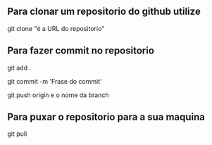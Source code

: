 <h2> Para clonar um repositorio do github utilize </h2>
<p>git clone "é a URL do repositorio"</p>


<h2> Para fazer commit no repositorio </h2>
<p>git add .</p>
<p>git commit -m 'Frase do commit'</p>
<p>git push origin e o nome da branch</p>

<h2>Para puxar o repositorio para a sua maquina</h2>
<p>git pull</p>

